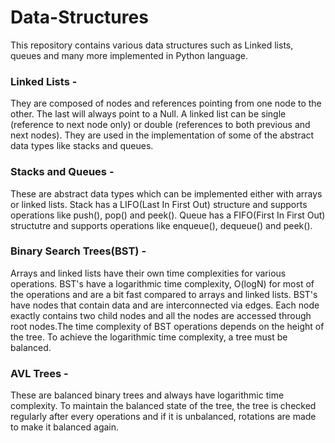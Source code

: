 # Data-Structures
This repository contains various data structures such as Linked lists, queues and many more implemented in Python language.

### Linked Lists - 
They are composed of nodes and references pointing from one node to the other. The last will always point to a Null. A linked list can be single (reference to next node only) or double (references to both previous and next nodes). They are used in the implementation of some of the abstract data types like stacks and queues. 

### Stacks and Queues - 
These are abstract data types which can be implemented either with arrays or linked lists. 
Stack has a LIFO(Last In First Out) structure and supports operations like push(), pop() and peek().
Queue has a FIFO(First In First Out) structutre and supports operations like enqueue(), dequeue() and peek().

### Binary Search Trees(BST) - 
Arrays and linked lists have their own time complexities for various operations. BST's have a logarithmic time complexity, O(logN) for most of the operations and are a bit fast compared to arrays and linked lists. BST's have nodes that contain data and are interconnected via edges. Each node exactly contains two child nodes and all the nodes are accessed through root nodes.The time complexity of BST operations depends on the height of the tree. To achieve the logarithmic time complexity, a tree must be balanced. 

### AVL Trees - 
These are balanced binary trees and always have logarithmic time complexity. To maintain the balanced state of the tree, the tree is checked regularly after every operations and if it is unbalanced, rotations are made to make it balanced again.

